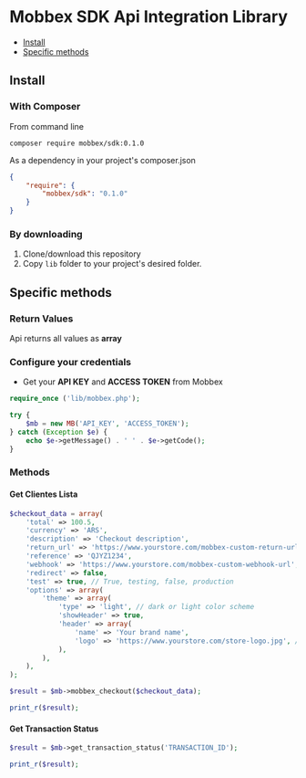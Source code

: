 # Mobbex SDK Api Integration Library

* [Install](#install)
* [Specific methods](#specific-methods)

<a name="install"></a>
## Install

### With Composer

From command line

```
composer require mobbex/sdk:0.1.0
```

As a dependency in your project's composer.json

```json
{
    "require": {
        "mobbex/sdk": "0.1.0"
    }
}
```

### By downloading

1. Clone/download this repository
2. Copy `lib` folder to your project's desired folder.

<a name="specific-methods"></a>
## Specific methods

### Return Values
Api returns all values as **array**

### Configure your credentials

* Get your **API KEY** and **ACCESS TOKEN** from Mobbex

```php
require_once ('lib/mobbex.php');

try {
    $mb = new MB('API_KEY', 'ACCESS_TOKEN');
} catch (Exception $e) {
    echo $e->getMessage() . ' ' . $e->getCode();
}
```

### Methods

#### Get Clientes Lista

```php
$checkout_data = array(
    'total' => 100.5,
    'currency' => 'ARS',
    'description' => 'Checkout description',
    'return_url' => 'https://www.yourstore.com/mobbex-custom-return-url',
    'reference' => 'QJYZ1234',
    'webhook' => 'https://www.yourstore.com/mobbex-custom-webhook-url',
    'redirect' => false,
    'test' => true, // True, testing, false, production
    'options' => array(
        'theme' => array(
            'type' => 'light', // dark or light color scheme
            'showHeader' => true,
            'header' => array(
                'name' => 'Your brand name',
                'logo' => 'https://www.yourstore.com/store-logo.jpg', // Must be https!
            ),
        ),
    ),
);

$result = $mb->mobbex_checkout($checkout_data);

print_r($result);
```

#### Get Transaction Status

```php
$result = $mb->get_transaction_status('TRANSACTION_ID');

print_r($result);
```
